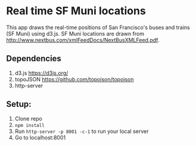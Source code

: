 # Real time SF Muni locations

This app draws the real-time positions of San Francisco's buses and trains (SF Muni) using d3.js.
SF Muni locations are drawn from http://www.nextbus.com/xmlFeedDocs/NextBusXMLFeed.pdf. 

## Dependencies
1. d3.js https://d3js.org/
2. topoJSON https://github.com/topojson/topojson
3. http-server

## Setup:
1. Clone repo
2. `npm install`
3. Run `http-server -p 8001 -c-1` to run your local server
4. Go to localhost:8001

